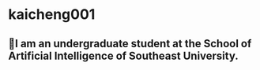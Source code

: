 # kaicheng001
## 🤗I am an undergraduate student at the School of Artificial Intelligence of Southeast University.
